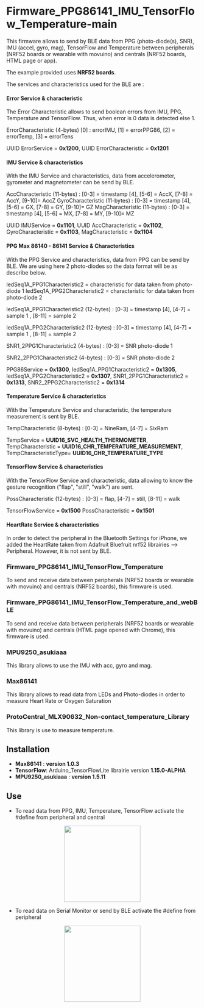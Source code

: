 # Firmware_PPG86141_IMU_TensorFlow_Temperature-main

This firmware allows to send by BLE data from PPG (photo-diode(s), SNR), IMU (accel, gyro, mag), TensorFlow and Temperature between peripherals (NRF52 boards or wearable with movuino) and centrals (NRF52 boards, HTML page or app).

The example provided uses **NRF52 boards**. 

The services and characteristics used for the BLE are :

#### Error Service & characteristic
The Error Characteristic allows to send boolean errors from IMU, PPG, Temperature and TensorFlow. Thus, when error is 0 data is detected else 1.

ErrorCharacteristic (4-bytes) [0] : errorIMU, [1] = errorPPG86, [2] = errorTemp, [3] = errorTens

UUID ErrorService = **0x1200**,
UUID ErrorCharacteristic = **0x1201**

#### IMU Service & characteristics

With the IMU Service and characteristics, data from accelerometer, gyrometer and magnetometer can be send by BLE.

AccCharacteristic (11-bytes) : [0-3] = timestamp [4], [5-6] = AccX, [7-8] = AccY, [9-10]= AccZ
GyroCharacteristic (11-bytes) : [0-3] = timestamp [4], [5-6] = GX, [7-8] = GY, [9-10]= GZ
MagCharacteristic (11-bytes) : [0-3] = timestamp [4], [5-6] = MX, [7-8] = MY, [9-10]= MZ

UUID IMUService = **0x1101**,
UUID AccCharacteristic = **0x1102**,
GyroCharacteristic = **0x1103**,
MagCharacteristic = **0x1104**

#### PPG Max 86140 - 86141 Service & Characteristics

With the PPG Service and characteristics, data from PPG can be send by BLE. We are using here 2 photo-diodes so the data format will be as describe below.

ledSeq1A_PPG1Characteristic2 = characteristic for data taken from photo-diode 1
ledSeq1A_PPG2Characteristic2 = characteristic for data taken from photo-diode 2

ledSeq1A_PPG1Characteristic2 (12-bytes) : [0-3] = timestamp [4], [4-7] = sample 1 , [8-11] = sample 2

ledSeq1A_PPG2Characteristic2 (12-bytes) : [0-3] = timestamp [4], [4-7] = sample 1 , [8-11] = sample 2

SNR1_2PPG1Characteristic2 (4-bytes) : [0-3] = SNR photo-diode 1

SNR2_2PPG1Characteristic2 (4-bytes) : [0-3] = SNR photo-diode 2

PPG86Service = **0x1300**,
ledSeq1A_PPG1Characteristic2 = **0x1305**,
ledSeq1A_PPG2Characteristic2 = **0x1307**,
SNR1_2PPG1Characteristic2 = **0x1313**,
SNR2_2PPG2Characteristic2 = **0x1314**


#### Temperature Service & characteristics

With the Temperature Service and characteristic, the temperature measurement is sent by BLE.

TempCharacteristic (8-bytes) : [0-3] = NineRam, [4-7] = SixRam

TempService = **UUID16_SVC_HEALTH_THERMOMETER**,
TempCharacteristic = **UUID16_CHR_TEMPERATURE_MEASUREMENT**,
TempCharacteristicType= **UUID16_CHR_TEMPERATURE_TYPE**


#### TensorFlow Service & characteristics

With the TensorFlow Service and characteristic, data allowing to know the  gesture recognition ("flap", "still", "walk") are sent.

PossCharacteristic (12-bytes) : [0-3] = flap, [4-7] = still, [8-11] = walk

TensorFlowService = **0x1500**
PossCharacteristic = **0x1501**


#### HeartRate Service & characteristics

In order to detect the peripheral in the Bluetooth Settings for iPhone, we added the HeartRate taken from Adafruit Bluefruit nrf52 librairies --> Peripheral. However, it is not sent by BLE. 

### Firmware_PPG86141_IMU_TensorFlow_Temperature

To send and receive data between peripherals (NRF52 boards or wearable with movuino) and centrals (NRF52 boards), this firmware is used.



### Firmware_PPG86141_IMU_TensorFlow_Temperature_and_webBLE

To send and receive data between peripherals (NRF52 boards or wearable with movuino) and centrals (HTML page opened with Chrome), this firmware is used.

### MPU9250_asukiaaa
This library allows to use the IMU with acc, gyro and mag.

### Max86141
This library allows to read data from LEDs and Photo-diodes in order to measure Heart Rate or Oxygen Saturation


### ProtoCentral_MLX90632_Non-contact_temperature_Library
This library is use to measure temperature.


## Installation
+ **Max86141** : **version 1.0.3**
+ **TensorFlow**: Arduino_TensorFlowLite librairie version **1.15.0-ALPHA**
+ **MPU9250_asukiaaa** : **version 1.5.11**

## Use
+ To read data from PPG, IMU, Temperature, TensorFlow activate the #define from peripheral and central
<p align="center"><img width="200" src="https://user-images.githubusercontent.com/47628329/156010773-e1a3c952-65e3-4916-afef-292665ef7b79.png"></p>

+ To read data on Serial Monitor or send by BLE activate the #define from peripheral
<p align="center"><img width="200" src="https://user-images.githubusercontent.com/47628329/156010756-466be41c-46be-4552-b925-e32fa0832059.png"></p>
